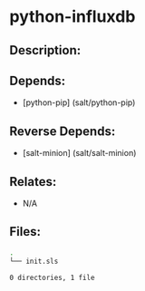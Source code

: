 # python-influxdb

## Description:



## Depends:

  -  [python-pip] (salt/python-pip)

## Reverse Depends:

  -  [salt-minion] (salt/salt-minion)

## Relates:

  -  N/A

## Files:

```bash
.
└── init.sls

0 directories, 1 file
```
